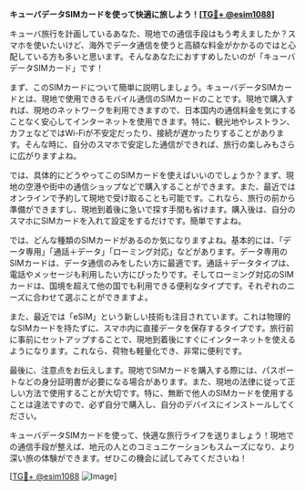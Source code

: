 **キューバデータSIMカードを使って快適に旅しよう！[[TG💪+ @esim1088](https://t.me/s/esim1088)]**

キューバ旅行を計画しているあなた、現地での通信手段はもう考えましたか？スマホを使いたいけど、海外でデータ通信を使うと高額な料金がかかるのではと心配している方も多いと思います。そんなあなたにおすすめしたいのが「キューバデータSIMカード」です！

まず、このSIMカードについて簡単に説明しましょう。キューバデータSIMカードとは、現地で使用できるモバイル通信のSIMカードのことです。現地で購入すれば、現地のネットワークを利用できますので、日本国内の通信料金を気にすることなく安心してインターネットを使用できます。特に、観光地やレストラン、カフェなどではWi-Fiが不安定だったり、接続が遅かったりすることがあります。そんな時に、自分のスマホで安定した通信ができれば、旅行の楽しみもさらに広がりますよね。

では、具体的にどうやってこのSIMカードを使えばいいのでしょうか？まず、現地の空港や街中の通信ショップなどで購入することができます。また、最近ではオンラインで予約して現地で受け取ることも可能です。これなら、旅行の前から準備ができますし、現地到着後に急いで探す手間も省けます。購入後は、自分のスマホにSIMカードを入れて設定をするだけです。簡単ですよね。

では、どんな種類のSIMカードがあるのか気になりますよね。基本的には、「データ専用」「通話＋データ」「ローミング対応」などがあります。データ専用のSIMカードは、データ通信のみをしたい方に最適です。通話＋データタイプは、電話やメッセージも利用したい方にぴったりです。そしてローミング対応のSIMカードは、国境を超えて他の国でも利用できる便利なタイプです。それぞれのニーズに合わせて選ぶことができますよ。

また、最近では「eSIM」という新しい技術も注目されています。これは物理的なSIMカードを持たずに、スマホ内に直接データを保存するタイプです。旅行前に事前にセットアップすることで、現地到着後にすぐにインターネットを使えるようになります。これなら、荷物も軽量化でき、非常に便利です。

最後に、注意点をお伝えします。現地でSIMカードを購入する際には、パスポートなどの身分証明書が必要になる場合があります。また、現地の法律に従って正しい方法で使用することが大切です。特に、無断で他人のSIMカードを使用することは違法ですので、必ず自分で購入し、自分のデバイスにインストールしてください。

キューバデータSIMカードを使って、快適な旅行ライフを送りましょう！現地での通信手段が整えば、地元の人とのコミュニケーションもスムーズになり、より深い旅の体験ができます。ぜひこの機会に試してみてくださいね！

[[TG💪+ @esim1088](https://t.me/s/esim1088) ![Image](https://i.postimg.cc/Y0z9fWf4/image.png)]